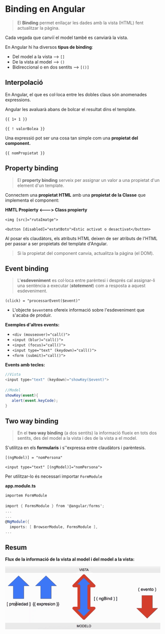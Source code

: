 # Binding en Angular


> El **Binding** permet enllaçar les dades amb la vista (HTML) fent actualitzar la pàgina.

Cada vegada que canviï el model també es canviarà la vista.

En Angular hi ha diversos **tipus de binding**:

* Del model a la vista --> `[]`
* De la vista al model --> `()`
* Bidireccional o en dos sentits --> `[()]`

## Interpolació 
 En Angular, el que es col·loca entre les dobles claus són anomenades expressions. 

Angular les avaluarà abans de bolcar el resultat dins el template.

`{{ 1+ 1 }}`

`{{ ! valorBolea }}`

Una expressió pot ser una cosa tan simple com una **propietat del component.**

`{{ nomPropietat }}`

## Property binding

> El **property binding** serveix per assignar un valor a una propietat d'un element d'un template.

Connectem una **propietat HTML** amb una **propietat de la Classe** que implementa el component:

**HMTL Propierty <---> Class propierty**

`<img [src]="rutaImatge">`

`<button [disabled]="estatBoto">Estic activat o desactivat</button>`

Al posar els claudàtors, els atributs HTML deixen de ser atributs de l'HTML per passar a ser propietats del template d'Angular.

> Si la propietat del component canvia, actualitza la pàgina (el DOM).

## Event binding

> L'**esdeveniment** es col·loca entre parèntesi i després cal assignar-li una sentència a executar (_**statement**_) com a resposta a aquest esdeveniment.

`(click) = "processarEvent($event)"`

* L'objecte `$event`ens ofereix informació sobre l'esdeveniment que s'acaba de produir.

**Exemples d'altres events:**

* `<div (mouseover)="call()">`
* `<input (blur)="call()">`
* `<input (focus)="call()">`
* `<input type="text" (keydown)="call()">`
* `<form (submit)="call()">`

**Events amb tecles:**

```csharp
//Vista
<input type="text" (keydown)="showKey($event)">

//Model
showKey(event){
   alert(event.keyCode);
}
```

## Two way binding

> En el **two way binding** (a dos sentits) la informació flueix en tots dos sentits, des del model a la vista i des de la vista a el model.

S'utilitza en els **formularis** i s''expressa entre claudàtors i parèntesis. 

`[(ngModel)] = "nomPersona"`

`<input type="text" [(ngModel)]="nomPersona">`

Per utilitzar-lo és necessari importar `FormModule`

**app.module.ts**
```csharp
importem FormModule

import { FormsModule } from '@angular/forms';
...
...
@NgModule({
  imports: [ BrowserModule, FormsModule ],
...
```

## Resum

**Flux de la informació de la vista al model i del model a la vista:**

![](/assets/angular-binding.png)


